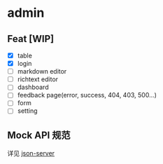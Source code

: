 # admin

## Feat [WIP]

- [x] table
- [x] login
- [ ] markdown editor
- [ ] richtext editor
- [ ] dashboard
- [ ] feedback page(error, success, 404, 403, 500...)
- [ ] form
- [ ] setting

## Mock API 规范

详见 [json-server](https://github.com/typicode/json-server)
